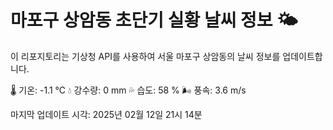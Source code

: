 
# 마포구 상암동 초단기 실황 날씨 정보 🌤️

이 리포지토리는 기상청 API를 사용하여 서울 마포구 상암동의 날씨 정보를 업데이트합니다. 

🌡️ 기온: -1.1 ℃
💧 강수량: 0 mm
💦 습도: 58 %
🌬️ 풍속: 3.6 m/s

마지막 업데이트 시각: 2025년 02월 12일 21시 14분    

